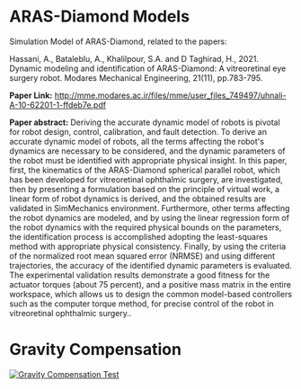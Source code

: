# ARAS-Diamond Models 


Simulation Model of ARAS-Diamond, related to the papers:

Hassani, A., Bataleblu, A., Khalilpour, S.A. and D Taghirad, H., 2021. Dynamic modeling and identification of ARAS-Diamond: A vitreoretinal eye surgery robot. Modares Mechanical Engineering, 21(11), pp.783-795.

 **Paper Link:** http://mme.modares.ac.ir/files/mme/user_files_749497/uhnali-A-10-62201-1-ffdeb7e.pdf

**Paper abstract:**  Deriving the accurate dynamic model of robots is pivotal for robot design, control, calibration, and fault detection. To derive an accurate dynamic model of robots, all the terms affecting the robot's dynamics are necessary to be considered, and the dynamic parameters of the robot must be identified with appropriate physical insight. In this paper, first, the kinematics of the ARAS-Diamond spherical parallel robot, which has been developed for vitreoretinal ophthalmic surgery, are investigated, then by presenting a formulation based on the principle of virtual work, a linear form of robot dynamics is derived, and the obtained results are validated in SimMechanics environment. Furthermore, other terms affecting the robot dynamics are modeled, and by using the linear regression form of the robot dynamics with the required physical bounds on the parameters, the identification process is accomplished adopting the least-squares method with appropriate physical consistency. Finally, by using the criteria of the normalized root mean squared error (NRMSE) and using different trajectories, the accuracy of the identified dynamic parameters is evaluated. The experimental validation results demonstrate a good fitness for the actuator torques (about 75 percent), and a positive mass matrix in the entire workspace, which allows us to design the common model-based controllers such as the computer torque method, for precise control of the robot in vitreoretinal ophthalmic surgery..



# Gravity Compensation 
[![Gravity Compensation Test](http://i3.ytimg.com/vi/dFyD1wDK4p8/hqdefault.jpg)](https://www.youtube.com/watch?v=dFyD1wDK4p8)




